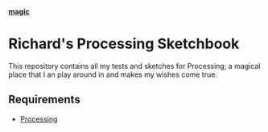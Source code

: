 [****magic****](http://dreamicus.com/data/unicorn/unicorn-03.jpg)

# Richard's Processing Sketchbook
This repository contains all my tests and sketches for Processing; a magical place that I an play around in and makes my wishes come true.

## Requirements
- [Processing](https://processing.org/download/)
